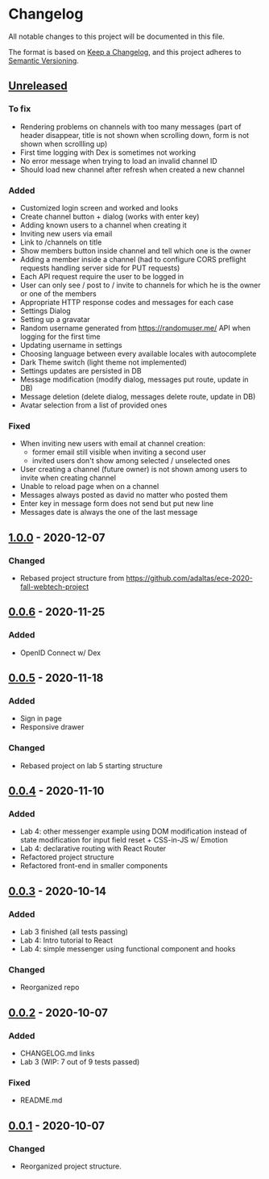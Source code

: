 # Changelog

All notable changes to this project will be documented in this file.

The format is based on [Keep a Changelog](https://keepachangelog.com/en/1.0.0/),
and this project adheres to [Semantic Versioning](https://semver.org/spec/v2.0.0.html).


## [Unreleased](https://github.com/benzinho75/node-messenger/compare/v1.0.0...HEAD)

### To fix

- Rendering problems on channels with too many messages (part of header disappear, title is not shown when scrolling down, form is not shown when scrollling up)
- First time logging with Dex is sometimes not working
- No error message when trying to load an invalid channel ID
- Should load new channel after refresh when created a new channel

### Added

- Customized login screen and worked and looks
- Create channel button + dialog (works with enter key)
- Adding known users to a channel when creating it
- Inviting new users via email
- Link to /channels on title
- Show members button inside channel and tell which one is the owner
- Adding a member inside a channel (had to configure CORS preflight requests handling server side for PUT requests)
- Each API request require the user to be logged in
- User can only see / post to / invite to channels for which he is the owner or one of the members
- Appropriate HTTP response codes and messages for each case
- Settings Dialog
- Setting up a gravatar
- Random username generated from https://randomuser.me/ API when logging for the first time
- Updating username in settings
- Choosing language between every available locales with autocomplete
- Dark Theme switch (light theme not implemented)
- Settings updates are persisted in DB
- Message modification (modify dialog, messages put route, update in DB)
- Message deletion (delete dialog, messages delete route, update in DB)
- Avatar selection from a list of provided ones

### Fixed

- When inviting new users with email at channel creation:
    - former email still visible when inviting a second user
    - invited users don't show among selected / unselected ones
- User creating a channel (future owner) is not shown among users to invite when creating channel
- Unable to reload page when on a channel
- Messages always posted as david no matter who posted them
- Enter key in message form does not send but put new line
- Messages date is always the one of the last message

## [1.0.0](https://github.com/benzinho75/node-messenger/compare/v0.0.6...v1.0.0) - 2020-12-07

### Changed

- Rebased project structure from https://github.com/adaltas/ece-2020-fall-webtech-project

## [0.0.6](https://github.com/benzinho75/node-messenger/compare/v0.0.5...v0.0.6) - 2020-11-25

### Added

- OpenID Connect w/ Dex


## [0.0.5](https://github.com/benzinho75/node-messenger/compare/v0.0.4...v0.0.5) - 2020-11-18

### Added

- Sign in page
- Responsive drawer

### Changed

- Rebased project on lab 5 starting structure


## [0.0.4](https://github.com/benzinho75/node-messenger/compare/v0.0.3...v0.0.4) - 2020-11-10

### Added
- Lab 4: other messenger example using DOM modification instead of state modification for input field reset + CSS-in-JS w/ Emotion
- Lab 4: declarative routing with React Router
- Refactored project structure
- Refactored front-end in smaller components

## [0.0.3](https://github.com/benzinho75/node-messenger/compare/v0.0.2...v0.0.3) - 2020-10-14

### Added
- Lab 3 finished (all tests passing)
- Lab 4: Intro tutorial to React
- Lab 4: simple messenger using functional component and hooks

### Changed
- Reorganized repo


## [0.0.2](https://github.com/benzinho75/node-messenger/compare/v0.0.1...v0.0.2) - 2020-10-07

### Added
- CHANGELOG.md links
- Lab 3 (WIP: 7 out of 9 tests passed)

### Fixed
- README.md


## [0.0.1](https://github.com/benzinho75/node-messenger/releases/tag/v0.0.1) - 2020-10-07

### Changed
- Reorganized project structure.
